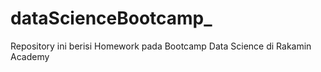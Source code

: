 # dataScienceBootcamp_
Repository ini berisi Homework pada Bootcamp Data Science di Rakamin Academy
